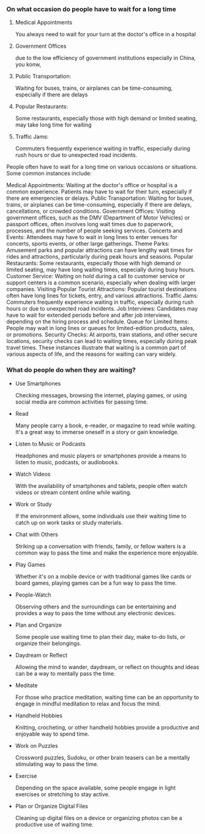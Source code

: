 ### On what occasion do people have to wait for a long time

1. Medical Appointments 

    You always need to wait for your turn at the doctor's office in 
    a hospital

2. Government Offices

    due to the low efficiency of government institutions
    especially in China, you konw,

3. Public Transportation: 

    Waiting for buses, trains, or airplanes can be time-consuming, 
    especially if there are delays

4. Popular Restaurants: 
    
    Some restaurants, especially those with high demand or limited seating, 
    may take long time for waiting

5. Traffic Jams: 
    
    Commuters frequently experience waiting in traffic, especially during rush hours or due to unexpected road incidents.

People often have to wait for a long time on various occasions or situations. Some common instances include:

Medical Appointments: Waiting at the doctor's office or hospital is a common experience. Patients may have to wait for their turn, especially if there are emergencies or delays.
Public Transportation: Waiting for buses, trains, or airplanes can be time-consuming, especially if there are delays, cancellations, or crowded conditions.
Government Offices: Visiting government offices, such as the DMV (Department of Motor Vehicles) or passport offices, often involves long wait times due to paperwork, processes, and the number of people seeking services.
Concerts and Events: Attendees may have to wait in long lines to enter venues for concerts, sports events, or other large gatherings.
Theme Parks: Amusement parks and popular attractions can have lengthy wait times for rides and attractions, particularly during peak hours and seasons.
Popular Restaurants: Some restaurants, especially those with high demand or limited seating, may have long waiting times, especially during busy hours.
Customer Service: Waiting on hold during a call to customer service or support centers is a common scenario, especially when dealing with larger companies.
Visiting Popular Tourist Attractions: Popular tourist destinations often have long lines for tickets, entry, and various attractions.
Traffic Jams: Commuters frequently experience waiting in traffic, especially during rush hours or due to unexpected road incidents.
Job Interviews: Candidates may have to wait for extended periods before and after job interviews, depending on the hiring process and schedule.
Queue for Limited Items: People may wait in long lines or queues for limited-edition products, sales, or promotions.
Security Checks: At airports, train stations, and other secure locations, security checks can lead to waiting times, especially during peak travel times.
These instances illustrate that waiting is a common part of various aspects of life, and the reasons for waiting can vary widely.


### What do people do when they are waiting?

- Use Smartphones

    Checking messages, browsing the internet, playing games, or using social media are common activities for passing time.

- Read

    Many people carry a book, e-reader, or magazine to read while waiting. It's a great way to immerse oneself in a story or gain knowledge.


- Listen to Music or Podcasts

    Headphones and music players or smartphones provide a means to listen to music, podcasts, or audiobooks.


- Watch Videos

    With the availability of smartphones and tablets, people often watch videos or stream content online while waiting.


- Work or Study

    If the environment allows, some individuals use their waiting time to catch up on work tasks or study materials.


- Chat with Others

    Striking up a conversation with friends, family, or fellow waiters is a common way to pass the time and make the experience more enjoyable.


- Play Games

    Whether it's on a mobile device or with traditional games like cards or board games, playing games can be a fun way to pass the time.

- People-Watch

    Observing others and the surroundings can be entertaining and provides a way to pass the time without any electronic devices.

- Plan and Organize

    Some people use waiting time to plan their day, make to-do lists, or organize their belongings.

- Daydream or Reflect

    Allowing the mind to wander, daydream, or reflect on thoughts and ideas can be a way to mentally pass the time.

- Meditate

    For those who practice meditation, waiting time can be an opportunity to engage in mindful meditation to relax and focus the mind.

- Handheld Hobbies

    Knitting, crocheting, or other handheld hobbies provide a productive and enjoyable way to spend time.

- Work on Puzzles

    Crossword puzzles, Sudoku, or other brain teasers can be a mentally stimulating way to pass the time.

- Exercise

    Depending on the space available, some people engage in light exercises or stretching to stay active.

- Plan or Organize Digital Files

    Cleaning up digital files on a device or organizing photos can be a productive use of waiting time.
